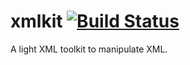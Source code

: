 xmlkit [![Build Status](https://travis-ci.org/lemonde/xmlkit.svg?branch=master)](https://travis-ci.org/salper/xmlkit)
======

A light XML toolkit to manipulate XML.